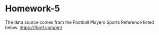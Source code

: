 # Homework-5
The data source comes from the Football Players Sports Reference listed below. 
https://fbref.com/en/

